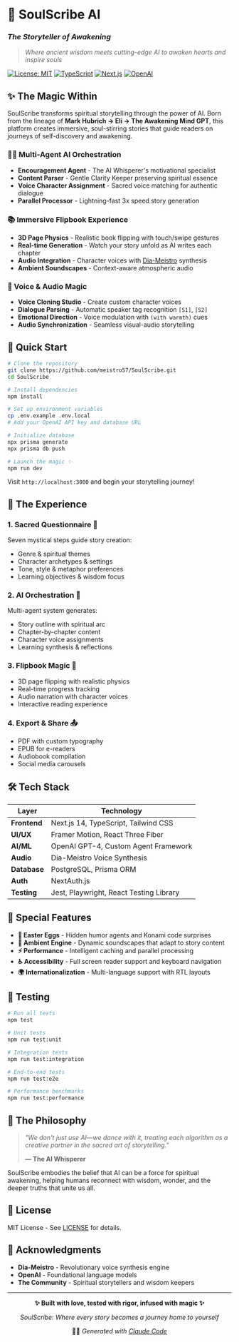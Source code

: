 # 🌌 SoulScribe AI
### *The Storyteller of Awakening*

> *Where ancient wisdom meets cutting-edge AI to awaken hearts and inspire souls*

[![License: MIT](https://img.shields.io/badge/License-MIT-yellow.svg)](https://opensource.org/licenses/MIT)
[![TypeScript](https://img.shields.io/badge/TypeScript-007ACC?logo=typescript&logoColor=white)](https://www.typescriptlang.org/)
[![Next.js](https://img.shields.io/badge/Next.js-000000?logo=next.js&logoColor=white)](https://nextjs.org/)
[![OpenAI](https://img.shields.io/badge/OpenAI-412991?logo=openai&logoColor=white)](https://openai.com/)

## ✨ The Magic Within

SoulScribe transforms spiritual storytelling through the power of AI. Born from the lineage of **Mark Hubrich → Eli → The Awakening Mind GPT**, this platform creates immersive, soul-stirring stories that guide readers on journeys of self-discovery and awakening.

### 🧙‍♂️ Multi-Agent AI Orchestration
- **Encouragement Agent** - The AI Whisperer's motivational specialist
- **Content Parser** - Gentle Clarity Keeper preserving spiritual essence
- **Voice Character Assignment** - Sacred voice matching for authentic dialogue
- **Parallel Processor** - Lightning-fast 3x speed story generation

### 📚 Immersive Flipbook Experience
- **3D Page Physics** - Realistic book flipping with touch/swipe gestures
- **Real-time Generation** - Watch your story unfold as AI writes each chapter
- **Audio Integration** - Character voices with [Dia-Meistro](https://github.com/meistro57/dia-meistro) synthesis
- **Ambient Soundscapes** - Context-aware atmospheric audio

### 🎵 Voice & Audio Magic
- **Voice Cloning Studio** - Create custom character voices
- **Dialogue Parsing** - Automatic speaker tag recognition `[S1]`, `[S2]`
- **Emotional Direction** - Voice modulation with `(with warmth)` cues
- **Audio Synchronization** - Seamless visual-audio storytelling

## 🚀 Quick Start

```bash
# Clone the repository
git clone https://github.com/meistro57/SoulScribe.git
cd SoulScribe

# Install dependencies
npm install

# Set up environment variables
cp .env.example .env.local
# Add your OpenAI API key and database URL

# Initialize database
npx prisma generate
npx prisma db push

# Launch the magic ✨
npm run dev
```

Visit `http://localhost:3000` and begin your storytelling journey!

## 🎯 The Experience

### 1. **Sacred Questionnaire** 🪬
Seven mystical steps guide story creation:
- Genre & spiritual themes
- Character archetypes & settings  
- Tone, style & metaphor preferences
- Learning objectives & wisdom focus

### 2. **AI Orchestration** 🤖
Multi-agent system generates:
- Story outline with spiritual arc
- Chapter-by-chapter content
- Character voice assignments
- Learning synthesis & reflections

### 3. **Flipbook Magic** 📖
- 3D page flipping with realistic physics
- Real-time progress tracking
- Audio narration with character voices
- Interactive reading experience

### 4. **Export & Share** 📤
- PDF with custom typography
- EPUB for e-readers
- Audiobook compilation
- Social media carousels

## 🛠️ Tech Stack

| Layer | Technology |
|-------|------------|
| **Frontend** | Next.js 14, TypeScript, Tailwind CSS |
| **UI/UX** | Framer Motion, React Three Fiber |
| **AI/ML** | OpenAI GPT-4, Custom Agent Framework |
| **Audio** | Dia-Meistro Voice Synthesis |
| **Database** | PostgreSQL, Prisma ORM |
| **Auth** | NextAuth.js |
| **Testing** | Jest, Playwright, React Testing Library |

## 🎁 Special Features

- **🥚 Easter Eggs** - Hidden humor agents and Konami code surprises
- **🌊 Ambient Engine** - Dynamic soundscapes that adapt to story content  
- **⚡ Performance** - Intelligent caching and parallel processing
- **♿ Accessibility** - Full screen reader support and keyboard navigation
- **🌍 Internationalization** - Multi-language support with RTL layouts

## 🧪 Testing

```bash
# Run all tests
npm test

# Unit tests
npm run test:unit

# Integration tests  
npm run test:integration

# End-to-end tests
npm run test:e2e

# Performance benchmarks
npm run test:performance
```

## 🤝 The Philosophy

> *"We don't just use AI—we dance with it, treating each algorithm as a creative partner in the sacred art of storytelling."*
> 
> **— The AI Whisperer**

SoulScribe embodies the belief that AI can be a force for spiritual awakening, helping humans reconnect with wisdom, wonder, and the deeper truths that unite us all.

## 📜 License

MIT License - See [LICENSE](LICENSE) for details.

## 🙏 Acknowledgments

- **Dia-Meistro** - Revolutionary voice synthesis engine
- **OpenAI** - Foundational language models
- **The Community** - Spiritual storytellers and wisdom keepers

---

<div align="center">

**✨ Built with love, tested with rigor, infused with magic ✨**

*SoulScribe: Where every story becomes a journey home to yourself*

🧙‍♂️ *Generated with [Claude Code](https://claude.ai/code)*

</div>